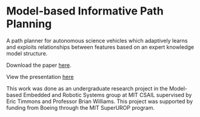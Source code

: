 # Model-based Informative Path Planning

A path planner for autonomous science vehicles which adaptively learns and exploits relationships between features based on an expert knowledge model structure. 

Download the paper <a href="https://github.com/gmargo11/MIPP/raw/master/paper.pdf">here</a>.

View the presentation <a href="https://github.com/gmargo11/MIPP/raw/master/presentation.pdf">here</a>


This work was done as an undergraduate research project in the Model-based Embedded and Robotic Systems group at MIT CSAIL supervised by Eric Timmons and Professor Brian Williams. This project was supported by funding from Boeing through the MIT SuperUROP program.
